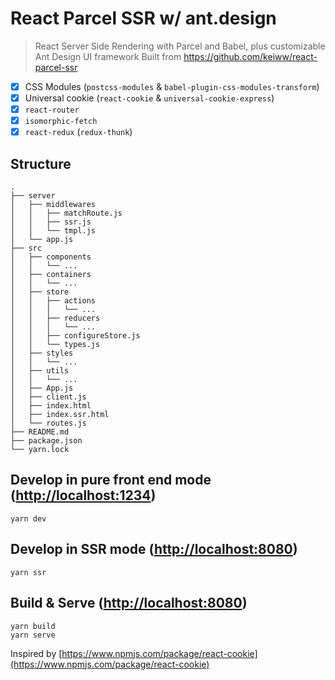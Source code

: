 # React Parcel SSR w/ ant.design

> React Server Side Rendering with Parcel and Babel, plus customizable Ant Design UI framework
> Built from https://github.com/keiww/react-parcel-ssr

- [x] CSS Modules (`postcss-modules` & `babel-plugin-css-modules-transform`)
- [x] Universal cookie (`react-cookie` & `universal-cookie-express`)
- [x] `react-router`
- [x] `isomorphic-fetch`
- [x] `react-redux` (`redux-thunk`)

## Structure

```
.
├── server
│   ├── middlewares
│   │   ├── matchRoute.js
│   │   ├── ssr.js
│   │   └── tmpl.js
│   └── app.js
├── src
│   ├── components
│   │   └── ...
│   ├── containers
│   │   └── ...
│   ├── store
│   │   ├── actions
│   │   │   └── ...
│   │   ├── reducers
│   │   │   └── ...
│   │   ├── configureStore.js
│   │   └── types.js
│   ├── styles
│   │   └── ...
│   ├── utils
│   │   └── ...
│   ├── App.js
│   ├── client.js
│   ├── index.html
│   ├── index.ssr.html
│   └── routes.js
├── README.md
├── package.json
└── yarn.lock
```

## Develop in pure front end mode ([http://localhost:1234](http://localhost:1234))
```
yarn dev
```

## Develop in SSR mode ([http://localhost:8080](http://localhost:8080))
```
yarn ssr
```

## Build & Serve ([http://localhost:8080](http://localhost:8080))
```
yarn build
yarn serve
```

Inspired by [https://www.npmjs.com/package/react-cookie](https://www.npmjs.com/package/react-cookie)
